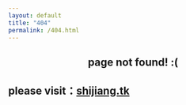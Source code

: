 ```yaml
---
layout: default
title: "404"
permalink: /404.html
---
```

## <center> page not found! :(
  
## please visit：[shijiang.tk](https://shijiang.tk)

